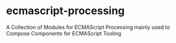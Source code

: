 # ecmascript-processing
A Collection of Modules for ECMAScript Processing mainly used to Compose Components for ECMAScript Tooling
